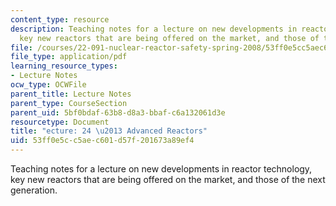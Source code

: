 ```yaml
---
content_type: resource
description: Teaching notes for a lecture on new developments in reactor technology,
  key new reactors that are being offered on the market, and those of the next generation.
file: /courses/22-091-nuclear-reactor-safety-spring-2008/53ff0e5cc5aec601d57f201673a89ef4_MIT22_091S08_lec24.pdf
file_type: application/pdf
learning_resource_types:
- Lecture Notes
ocw_type: OCWFile
parent_title: Lecture Notes
parent_type: CourseSection
parent_uid: 5bf0bdaf-63b8-d8a3-bbaf-c6a132061d3e
resourcetype: Document
title: "ecture: 24 \u2013 Advanced Reactors"
uid: 53ff0e5c-c5ae-c601-d57f-201673a89ef4
---
```

Teaching notes for a lecture on new developments in reactor technology, key new reactors that are being offered on the market, and those of the next generation.